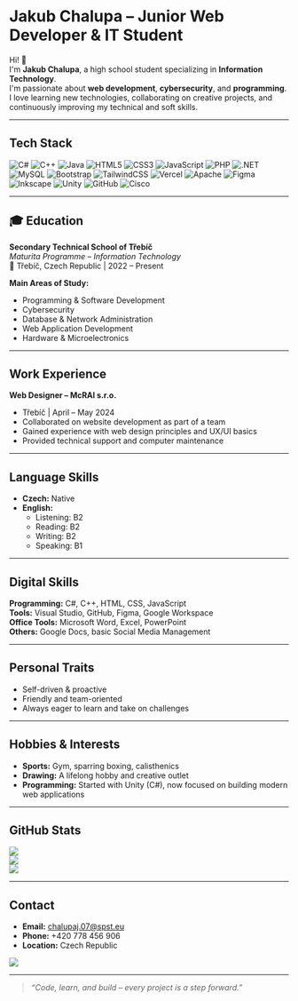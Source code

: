 # Jakub Chalupa – Junior Web Developer & IT Student  

Hi! 👋  
I'm **Jakub Chalupa**, a high school student specializing in **Information Technology**.  
I'm passionate about **web development**, **cybersecurity**, and **programming**.  
I love learning new technologies, collaborating on creative projects, and continuously improving my technical and soft skills.  

---

## Tech Stack  

![C#](https://img.shields.io/badge/c%23-%23239120.svg?style=for-the-badge&logo=csharp&logoColor=white)
![C++](https://img.shields.io/badge/c++-%2300599C.svg?style=for-the-badge&logo=c%2B%2B&logoColor=white)
![Java](https://img.shields.io/badge/java-%23ED8B00.svg?style=for-the-badge&logo=openjdk&logoColor=white)
![HTML5](https://img.shields.io/badge/html5-%23E34F26.svg?style=for-the-badge&logo=html5&logoColor=white)
![CSS3](https://img.shields.io/badge/css3-%231572B6.svg?style=for-the-badge&logo=css3&logoColor=white)
![JavaScript](https://img.shields.io/badge/javascript-%23323330.svg?style=for-the-badge&logo=javascript&logoColor=%23F7DF1E)
![PHP](https://img.shields.io/badge/php-%23777BB4.svg?style=for-the-badge&logo=php&logoColor=white)
![.NET](https://img.shields.io/badge/.NET-5C2D91?style=for-the-badge&logo=.net&logoColor=white)
![MySQL](https://img.shields.io/badge/mysql-4479A1.svg?style=for-the-badge&logo=mysql&logoColor=white)
![Bootstrap](https://img.shields.io/badge/bootstrap-%238511FA.svg?style=for-the-badge&logo=bootstrap&logoColor=white)
![TailwindCSS](https://img.shields.io/badge/tailwindcss-%2338B2AC.svg?style=for-the-badge&logo=tailwind-css&logoColor=white)
![Vercel](https://img.shields.io/badge/vercel-%23000000.svg?style=for-the-badge&logo=vercel&logoColor=white)
![Apache](https://img.shields.io/badge/apache-%23D42029.svg?style=for-the-badge&logo=apache&logoColor=white)
![Figma](https://img.shields.io/badge/figma-%23F24E1E.svg?style=for-the-badge&logo=figma&logoColor=white)
![Inkscape](https://img.shields.io/badge/Inkscape-e0e0e0?style=for-the-badge&logo=inkscape&logoColor=080A13)
![Unity](https://img.shields.io/badge/unity-%23000000.svg?style=for-the-badge&logo=unity&logoColor=white)
![GitHub](https://img.shields.io/badge/github-%23121011.svg?style=for-the-badge&logo=github&logoColor=white)
![Cisco](https://img.shields.io/badge/cisco-%23049fd9.svg?style=for-the-badge&logo=cisco&logoColor=black)

---

## 🎓 Education  

**Secondary Technical School of Třebíč**  
_Maturita Programme – Information Technology_  
📍 Třebíč, Czech Republic | 2022 – Present  

**Main Areas of Study:**  
- Programming & Software Development  
- Cybersecurity  
- Database & Network Administration  
- Web Application Development  
- Hardware & Microelectronics  

---

## Work Experience  

**Web Designer – McRAI s.r.o.**  
- Třebíč | April – May 2024  
- Collaborated on website development as part of a team  
- Gained experience with web design principles and UX/UI basics  
- Provided technical support and computer maintenance  

---

## Language Skills  

- **Czech:** Native  
- **English:**  
  - Listening: B2  
  - Reading: B2  
  - Writing: B2  
  - Speaking: B1  

---

## Digital Skills  

**Programming:** C#, C++, HTML, CSS, JavaScript  
**Tools:** Visual Studio, GitHub, Figma, Google Workspace  
**Office Tools:** Microsoft Word, Excel, PowerPoint  
**Others:** Google Docs, basic Social Media Management  

---

## Personal Traits  

- Self-driven & proactive  
- Friendly and team-oriented  
- Always eager to learn and take on challenges  

---

## Hobbies & Interests  

- **Sports:** Gym, sparring boxing, calisthenics  
- **Drawing:** A lifelong hobby and creative outlet  
- **Programming:** Started with Unity (C#), now focused on building modern web applications  

---

## GitHub Stats  

![](https://github-readme-stats.vercel.app/api?username=chalupajakub&theme=dark&hide_border=false&include_all_commits=false&count_private=false)  
![](https://nirzak-streak-stats.vercel.app/?user=chalupajakub&theme=dark&hide_border=false)  
![](https://github-readme-stats.vercel.app/api/top-langs/?username=chalupajakub&theme=dark&hide_border=false&layout=compact)  

---

## Contact  

- **Email:** [chalupaj.07@spst.eu](mailto:chalupaj.07@spst.eu)  
- **Phone:** +420 778 456 906  
- **Location:** Czech Republic  

[![](https://visitcount.itsvg.in/api?id=chalupajakub&icon=0&color=0)](https://visitcount.itsvg.in)  

---

> _“Code, learn, and build – every project is a step forward.”_  
